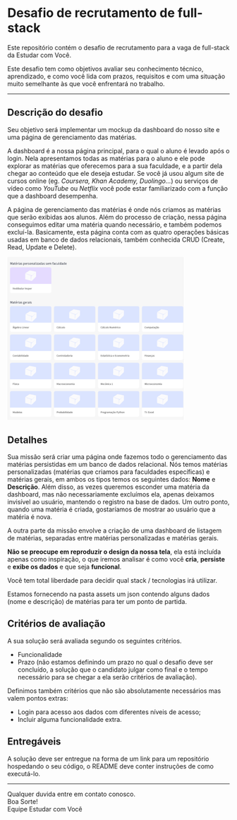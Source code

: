 Desafio de recrutamento de full-stack
====================================
Este repositório contém o desafio de recrutamento para a vaga de full-stack da Estudar com Você.

Este desafio tem como objetivos avaliar seu conhecimento técnico, aprendizado, e como você lida com prazos, requisitos e com uma situação muito semelhante às que você enfrentará no trabalho.

---
## Descrição do desafio

Seu objetivo será implementar um mockup da dashboard do nosso site e uma página de gerenciamento das matérias.

A dashboard é a nossa página principal, para o qual o aluno é levado após o login. Nela apresentamos todas as matérias para o aluno e ele pode explorar as matérias que oferecemos para a sua faculdade, e a partir dela chegar ao conteúdo que ele deseja estudar. Se você já usou algum site de cursos online (eg. *Coursera, Khan Academy, Duolingo...*) ou serviços de vídeo como *YouTube* ou *Netflix* você pode estar familiarizado com a função que a dashboard desempenha.

A página de gerenciamento das matérias é onde nós criamos as matérias que serão exibidas aos alunos. Além do processo de criação, nessa página conseguimos editar uma matéria quando necessário, e também podemos excluí-la. Basicamente, esta página conta com as quatro operações básicas usadas em banco de dados relacionais, também conhecida CRUD (Create, Read, Update e Delete).

<img src="./screens/dash.png" width="400"/>

## Detalhes

Sua missão será criar uma página onde fazemos todo o gerenciamento das matérias persistidas em um banco de dados relacional. Nós temos matérias personalizadas (matérias que criamos para faculdades específicas) e matérias gerais, em ambos os tipos temos os seguintes dados: **Nome** e **Descrição**. Além disso, as vezes queremos esconder uma matéria da dashboard, mas não necessariamente excluímos ela, apenas deixamos invisível ao usuário, mantendo o registro na base de dados. Um outro ponto, quando uma matéria é criada, gostaríamos de mostrar ao usuário que a matéria é nova.

A outra parte da missão envolve a criação de uma dashboard de listagem de matérias, separadas entre matérias personalizadas e matérias gerais.

**Não se preocupe em reproduzir o design da nossa tela**, ela está incluída apenas como inspiração, o que iremos analisar é como você **cria**, **persiste** e **exibe os dados** e que seja **funcional**.

Você tem total liberdade para decidir qual stack / tecnologias irá utilizar.

Estamos fornecendo na pasta assets um json contendo alguns dados (nome e descrição) de matérias para ter um ponto de partida.

## Critérios de avaliação

A sua solução será avaliada segundo os seguintes critérios.

- Funcionalidade
- Prazo (não estamos definindo um prazo no qual o desafio deve ser 	concluído, a solução que o candidato julgar como final e o tempo 	necessário para se chegar a ela serão critérios de avaliação).

Definimos também critérios que não são absolutamente necessários mas valem pontos extras:

- Login para acesso aos dados com diferentes níveis de acesso;
- Incluir alguma funcionalidade extra.

## Entregáveis

A solução deve ser entregue na forma de um link para um repositório hospedando o seu código, o README deve conter instruções de como executá-lo.

---
Qualquer duvida entre em contato conosco.  
Boa Sorte!  
Equipe Estudar com Você